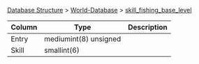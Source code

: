 [Database Structure](Database-Structure) > [World-Database](World-Database) > [skill_fishing_base_level](skill_fishing_base_level)

Column | Type | Description
--- | --- | ---
Entry | mediumint(8) unsigned | 
Skill | smallint(6) | 
